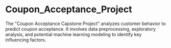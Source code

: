 # Coupon_Acceptance_Project
The "Coupon Acceptance Capstone Project" analyzes customer behavior to predict coupon acceptance. It involves data preprocessing, exploratory analysis, and potential machine learning modeling to identify key influencing factors.
